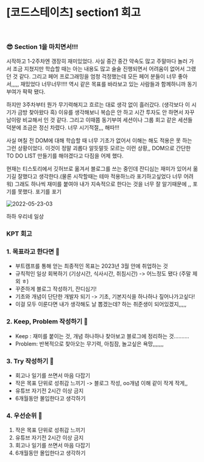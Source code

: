 # [코드스테이츠] section1 회고

<br/>

### 😎 **Section 1을 마치면서!!!**

시작하고 1-2주차엔 갱장히 재미있었다. 사실 중간 중간 약속도 많고 주말마다 놀러 가서 조금 지쳤지만 학습할 때는 아는 내용도 많고 술술 진행되면서 어려움이 없어서 그랬던 것 같다. 그리고 페어 프로그래밍을 엄청 걱정했는데 모든 페어 분들이 너무 좋아서,,,,, 재밌었다 너무너무!!!! 역시 같은 목표를 바라보고 있는 사람들과 함께하니까 동기부여가 팍팍 됐다.

하지만 3주차부터 뭔가 무기력해지고 흐르는 대로 생각 없이 흘러갔다. (생각보다 이 시기가 금방 찾아왔다 흑) 이유를 생각해보니 복습은 안 하고 시간 투자도 안 하면서 자꾸 남이랑 비교해서 인 것 같다. 그리고 이때쯤 동기부여 세션이나 그룹 회고 같은 세션들 덕분에 조금은 정신 차렸다.  너무 시기적절,,, 해따!!!

사실 며칠 전 DOM에 대해 학습할 때 너무 기초가 없어서 이해는 해도 적용은 못 하는 그런 상황이었다. 이것이 정말 괴롭다 알듯말듯 모르는 이런 상황,, DOM으로 간단한 TO DO LIST 만들기를 해야겠다고 다짐을 어제 했다.

현재는 티스토리에서 깃허브로 옮겨서 블로그를 쓰는 중인데 잔디심는 재미가 있어서 옮기길 잘했다고 생각한다.(물론 시작할때는 테마 적용하느라 포기하고싶었다 너무 어려워) 그래도 하나씩 재미를 붙여야 내가 지속적으로 한다는 것을 너무 잘 알기때문에 ,, 포기를 못했다. 포기를 포기

![2022-05-23-03](https://user-images.githubusercontent.com/104333249/172046049-19a71567-9e4d-48f8-b5d6-3abc3be5d718.jpeg)


하하 우리네 일상

### **KPT 회고**

### **1. 목표라고 한다면** 🎯

- 부트캠프를 통해 얻는 최종적인 목표는 2023년 3월 안에 취업하는 것
- 규칙적인 일상 회복하기 (기상시간, 식사시간, 취침시간) -> 어느정도 됐다 (주말 제외 ㅎ)
- 꾸준하게 블로그 작성하기, 잔디심기!
- 기초와 개념이 단단한 개발자 되기 -> 기초, 기본지식을 하나하나 짚어나가고싶다!
- 이걸 모두 이룬다면 내가 생각해도 날 뽑겠는데? 하는 취준생이 되어있겠지,,,,,

### **2. Keep, Problem 작성하기** 💪

- Keep : 재미를 붙이는 것, 개념 하나하나 찾아보고 블로그에 정리하는 것..........
- Problem: 반복적으로 찾아오는 무기력, 아침잠, 놀고싶은 욕망,,,,,,,

### **3. Try 작성하기** 🚛

- 회고나 일기를 쓰면서 마음 다잡기
- 작은 목표 단위로 성취감 느끼기 -> 블로그 작성, oo개념 이해 같이 작게 작게,,
- 유튜브 자기전 2시간 이상 금지
- 6개월동안 몰입한다고 생각하기

### **4. 우선순위** 🤡

1. 작은 목표 단위로 성취감 느끼기
2. 유튜브 자기전 2시간 이상 금지
3. 회고나 일기를 쓰면서 마음 다잡기
4. 6개월동안 몰입한다고 생각하기
